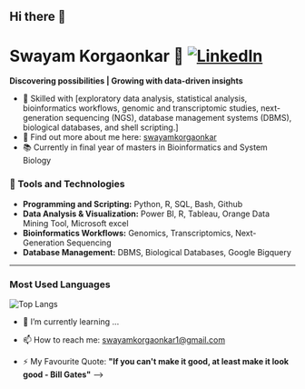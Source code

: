 ## Hi there 👋

# Swayam Korgaonkar 👋 [![LinkedIn](https://img.shields.io/badge/-LinkedIn-blue?style=flat&logo=linkedin&logoColor=white)](https://linkedin.com/in/swayamkorgaonkar/)

**Discovering possibilities | Growing with data-driven insights**

- 🧬 Skilled with [exploratory data analysis, statistical analysis, bioinformatics workflows, genomic and transcriptomic studies, next-generation sequencing (NGS), database management systems (DBMS), biological databases, and shell scripting.]
- 🔗 Find out more about me here: [swayamkorgaonkar](https://swayamkorgaonkar.carrd.co/)
- 📚 Currently in final year of masters in Bioinformatics and System Biology
  
### 🌱 Tools and Technologies
- **Programming and Scripting:** Python, R, SQL, Bash, Github
- **Data Analysis & Visualization:** Power BI, R, Tableau, Orange Data Mining Tool, Microsoft excel 
- **Bioinformatics Workflows:** Genomics, Transcriptomics, Next-Generation Sequencing
- **Database Management:** DBMS, Biological Databases, Google Bigquery


---

### Most Used Languages
![Top Langs](https://github-readme-stats.vercel.app/api/top-langs/?username=swayamjk10&layout=compact&theme=default)

- 🌱 I’m currently learning ...
- 📫 How to reach me: swayamkorgaonkar1@gmail.com

- ⚡ My Favourite Quote: **"If you can't make it good, at least make it look good - Bill Gates"**
-->
